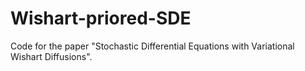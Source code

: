 # Wishart-priored-SDE

Code for the paper "Stochastic Differential Equations with Variational Wishart Diffusions".
